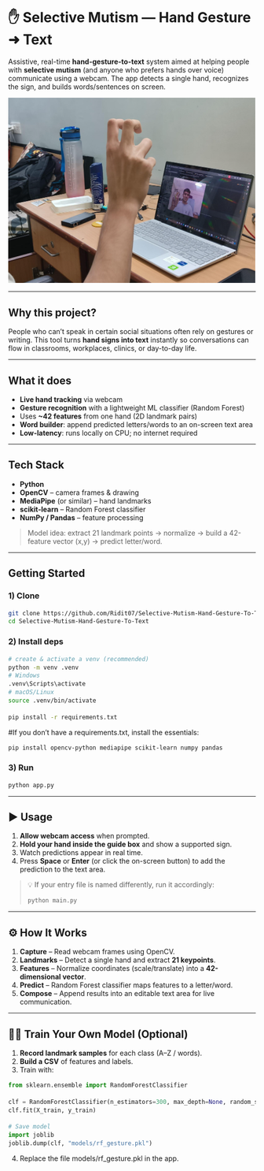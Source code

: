 # ✋ Selective Mutism — Hand Gesture ➜ Text

Assistive, real-time **hand-gesture-to-text** system aimed at helping people with **selective mutism** (and anyone who prefers hands over voice) communicate using a webcam. The app detects a single hand, recognizes the sign, and builds words/sentences on screen.

<img src="Demo_Image.png" alt="Demo" width="640"/>

---

## Why this project?

People who can’t speak in certain social situations often rely on gestures or writing. This tool turns **hand signs into text** instantly so conversations can flow in classrooms, workplaces, clinics, or day-to-day life.

---

## What it does

- **Live hand tracking** via webcam  
- **Gesture recognition** with a lightweight ML classifier (Random Forest)  
- Uses **~42 features** from one hand (2D landmark pairs)  
- **Word builder**: append predicted letters/words to an on-screen text area  
- **Low-latency**: runs locally on CPU; no internet required

---

## Tech Stack

- **Python**
- **OpenCV** – camera frames & drawing
- **MediaPipe** (or similar) – hand landmarks
- **scikit-learn** – Random Forest classifier
- **NumPy / Pandas** – feature processing

> Model idea: extract 21 landmark points → normalize → build a 42-feature vector (x,y) → predict letter/word.

---

## Getting Started

### 1) Clone
```bash
git clone https://github.com/Ridit07/Selective-Mutism-Hand-Gesture-To-Text.git
cd Selective-Mutism-Hand-Gesture-To-Text
```

### 2) Install deps
```bash
# create & activate a venv (recommended)
python -m venv .venv
# Windows
.venv\Scripts\activate
# macOS/Linux
source .venv/bin/activate

pip install -r requirements.txt

```

#If you don’t have a requirements.txt, install the essentials:

```bash
pip install opencv-python mediapipe scikit-learn numpy pandas
```

### 3) Run
```bash
python app.py
```

---

## ▶️ Usage

1. **Allow webcam access** when prompted.  
2. **Hold your hand inside the guide box** and show a supported sign.  
3. Watch predictions appear in real time.  
4. Press **Space** or **Enter** (or click the on-screen button) to add the prediction to the text area.  

> 💡 If your entry file is named differently, run it accordingly:  
> ```bash
> python main.py
> ```

---

## ⚙️ How It Works

1. **Capture** – Read webcam frames using OpenCV.  
2. **Landmarks** – Detect a single hand and extract **21 keypoints**.  
3. **Features** – Normalize coordinates (scale/translate) into a **42-dimensional vector**.  
4. **Predict** – Random Forest classifier maps features to a letter/word.  
5. **Compose** – Append results into an editable text area for live communication.

---

## 🏋️‍♂️ Train Your Own Model (Optional)

1. **Record landmark samples** for each class (A–Z / words).  
2. **Build a CSV** of features and labels.  
3. Train with:

```python
from sklearn.ensemble import RandomForestClassifier

clf = RandomForestClassifier(n_estimators=300, max_depth=None, random_state=42)
clf.fit(X_train, y_train)

# Save model
import joblib
joblib.dump(clf, "models/rf_gesture.pkl")
```

4. Replace the file models/rf_gesture.pkl in the app.

